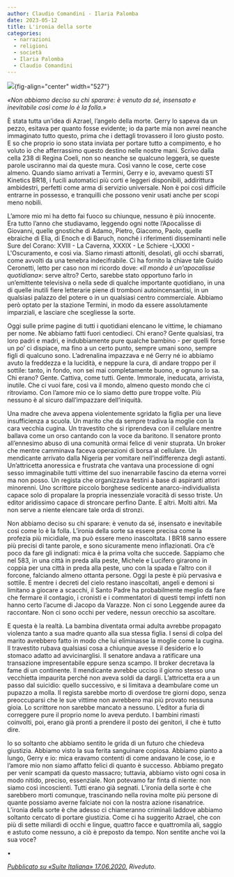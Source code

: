 ```yaml
---
author: Claudio Comandini - Ilaria Palomba
date: 2023-05-12 
title: L'ironia della sorte
categories:
  - narrazioni
  - religioni
  - società
  - Ilaria Palomba
  - Claudio Comandini
---
```


![](images/azrael.jpeg){fig-align="center" width="527"}

*«Non abbiamo deciso su chi sparare: è venuto da sé, insensato e inevitabile così come lo è la folla.»*

È stata tutta un’idea di Azrael, l’angelo della morte. Gerry lo sapeva da un pezzo, esitava per quanto fosse evidente; io da parte mia non avrei neanche immaginato tutto questo, prima che i dettagli trovassero il loro giusto posto. E so che proprio io sono stata inviata per portare tutto a compimento, e ho voluto io che afferrassimo questo destino nelle nostre mani. Scrivo dalla cella 238 di Regina Coeli, non so neanche se qualcuno leggerà, se queste parole usciranno mai da queste mura. Così vanno le cose, certe cose almeno. Quando siamo arrivati a Termini, Gerry e io, avevamo questi ST Kinetics BR18, i fucili automatici più corti e leggeri disponibili, addirittura ambidestri, perfetti come arma di servizio universale. Non è poi così difficile entrarne in possesso, e tranquilli che possono venir usati anche per scopi meno nobili.

L’amore mio mi ha detto fai fuoco su chiunque, nessuno è più innocente. Era tutto l’anno che studiavamo, leggendo ogni notte l’Apocalisse di Giovanni, quelle gnostiche di Adamo, Pietro, Giacomo, Paolo, quelle ebraiche di Elia, di Enoch e di Baruch, nonché i riferimenti disseminanti nelle Sure del Corano: XVIII - La Caverna, XXXIX - Le Schiere -LXXXI - L'Oscuramento, e così via. Siamo rimasti attoniti, desolati, gli occhi sbarrati, come avvolti da una tenebra indecifrabile. Ci ha fornito la chiave tale Guido Ceronetti, letto per caso non mi ricordo dove: *«Il mondo è un'apocalisse quotidiana»*: serve altro? Certo, sarebbe stato opportuno farlo in un’emittente televisiva o nella sede di qualche importante quotidiano, in una di quelle inutili fiere letterarie piene di tromboni autoincensantisi, in un qualsiasi palazzo del potere o in un qualsiasi centro commerciale. Abbiamo però optato per la stazione Termini, in modo da essere assolutamente imparziali, e lasciare che scegliesse la sorte.

Oggi sulle prime pagine di tutti i quotidiani elencano le vittime, le chiamano per nome. Ne abbiamo fatti fuori centodieci. Chi erano? Gente qualsiasi, tra loro padri e madri, e indubbiamente pure qualche bambino - per quelli forse un po’ ci dispiace, ma fino a un certo punto, sempre umani sono, sempre figli di qualcuno sono. L’adrenalina impazzava e né Gerry né io abbiamo avuto la freddezza e la lucidità, e neppure la cura, di andare troppo per il sottile: tanto, in fondo, non sei mai completamente buono, e ognuno lo sa. Chi erano? Gente. Cattiva, come tutti. Gente. Immorale, ineducata, arrivista, inutile. Che ci vuoi fare, così va il mondo, almeno questo mondo che ci ritroviamo. Con l’amore mio ce lo siamo detto pure troppe volte. Più nessuno è al sicuro dall’impazzare dell’iniquità.

Una madre che aveva appena violentemente sgridato la figlia per una lieve insufficienza a scuola. Un marito che da sempre tradiva la moglie con la cara vecchia cugina. Un travestito che si riprendeva con il cellulare mentre ballava come un orso cantando con la voce da baritono. Il senatore pronto all’ennesimo abuso di una comunità ormai felice di venir stuprata. Un broker che mentre camminava faceva operazioni di borsa al cellulare. Un mendicante arrivato dalla Nigeria per vomitare nell’indifferenza degli astanti. Un’attricetta anoressica e frustrata che vantava una processione di ogni sesso immaginabile tutti vittime del suo inenarrabile fascino da eterna vorrei ma non posso. Un regista che organizzava festini a base di aspiranti attori minorenni. Uno scrittore piccolo borghese sedicente anarco-individualista capace solo di propalare la propria inessenziale voracità di sesso triste. Un editor aridissimo capace di stroncare perfino Dante. E altri. Molti altri. Ma non serve a niente elencare tale orda di stronzi.

Non abbiamo deciso su chi sparare: è venuto da sé, insensato e inevitabile così come lo è la folla. L’ironia della sorte sa essere precisa come la profezia più micidiale, ma può essere meno inascoltata. I BR18 sanno essere più precisi di tante parole, e sono sicuramente meno inflazionati. Ora c’è poco da fare gli indignati: mica è la prima volta che succede. Sappiamo che nel 583, in una città in preda alla peste, Michele e Lucifero girarono in coppia per una città in preda alla peste, uno con la spada e l’altro con il forcone, falciando almeno ottanta persone. Oggi la peste è più pervasiva e sottile. E mentre i decreti del cielo restano inascoltati, angeli e demoni si limitano a giocare a scacchi, il Santo Padre ha probabilmente meglio da fare che fermare il contagio, i cronisti e i commentatori di questi tempi infetti non hanno certo l’acume di Jacopo da Varazze. Non ci sono Leggende auree da raccontare. Non ci sono occhi per vedere, nessun orecchio sa ascoltare.

E questa è la realtà. La bambina diventata ormai adulta avrebbe propagato violenza tanto a sua madre quanto alla sua stessa figlia. I sensi di colpa del marito avrebbero fatto in modo che lui eliminasse la moglie come la cugina. Il travestito rubava qualsiasi cosa a chiunque avesse il desiderio e lo stomaco adatto ad avvicinarglisi. Il senatore andava a ratificare una transazione impresentabile eppure senza scampo. Il broker decretava la fame di un continente. Il mendicante avrebbe ucciso il giorno stesso una vecchietta impaurita perché non aveva soldi da dargli. L’attricetta era a un passo dal suicidio: quello successivo, e si limitava a deambulare come un pupazzo a molla. Il regista sarebbe morto di overdose tre giorni dopo, senza preoccuparsi che le sue vittime non avrebbero mai più provato nessuna gioia. Lo scrittore non sarebbe mancato a nessuno. L’editor a furia di correggere pure il proprio nome lo aveva perduto. I bambini rimasti coinvolti, poi, erano già pronti a prendere il posto dei genitori, il che è tutto dire.

Io so soltanto che abbiamo sentito le grida di un futuro che chiedeva giustizia. Abbiamo visto la sua ferita sanguinare copiosa. Abbiamo pianto a lungo, Gerry e io: mica eravamo contenti di come andavano le cose, io e l’amore mio non siamo affatto felici di quanto è successo. Abbiamo pregato per venir scampati da questo massacro; tuttavia, abbiamo visto ogni cosa in modo nitido, preciso, essenziale. Non potevamo far finta di niente: non siamo così incoscienti. Tutti erano già segnati. L’ironia della sorte è che sarebbero morti comunque, trascinando nella rovina molte più persone di quante possiamo averne falciate noi con la nostra azione risanatrice. L’ironia della sorte è che adesso ci chiameranno criminali laddove abbiamo soltanto cercato di portare giustizia. Come ci ha suggerito Azrael, che con più di sette miliardi di occhi e lingue, quattro facce e quattromila ali, saggio e astuto come nessuno, a ciò è preposto da tempo. Non sentite anche voi la sua voce?

•

[*Pubblicato su «Suite Italiana» 17.06.2020.*](https://suiteitalianalt.blogspot.com/2022/06/lironia-della-sorte.html) *Riveduto.*
